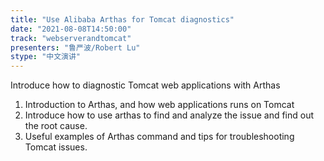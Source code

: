 ```yaml
---
title: "Use Alibaba Arthas for Tomcat diagnostics"
date: "2021-08-08T14:50:00" 
track: "webserverandtomcat"
presenters: "鲁严波/Robert Lu"
stype: "中文演讲"
---
```

Introduce how to diagnostic Tomcat web applications with Arthas
 1. Introduction to Arthas, and how web applications runs on Tomcat 
 2. Introduce how to use arthas to find and analyze the issue and find out the root cause.
 3. Useful examples of Arthas command and tips for troubleshooting Tomcat issues.